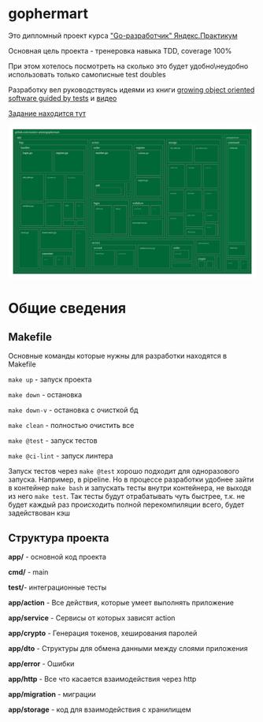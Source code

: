 # gophermart

Это дипломный проект курса ["Go-разработчик" Яндекс.Практикум](https://practicum.yandex.ru/go-advanced/?from=catalog)

Основная цель проекта - тренеровка навыка TDD, coverage 100%

При этом хотелось посмотреть на сколько это будет удобно\неудобно использовать только
самописные test doubles

Разработку вел руководствуясь идеями из книги [growing object oriented software guided by tests](https://www.oreilly.com/library/view/growing-object-oriented-software/9780321574442/) 
и [видео](https://cleancoders.com/series/comparativeDesign)

[Задание находится тут](SPECIFICATION.md)

![alt text](coverage.svg)

# Общие сведения

## Makefile

Основные команды которые нужны для разработки находятся в Makefile

`make up` - запуск проекта

`make down` - остановка

`make down-v` - остановка c очисткой бд

`make clean` - полностью очистить все

`make @test` - запуск тестов

`make @ci-lint` - запуск линтера

Запуск тестов через `make @test` хорошо подходит для одноразового запуска. Например, в pipeline. Но в процессе разработки
удобнее зайти в контейнер `make bash` и запускать тесты внутри контейнера, не выходя из него `make test`.
Так тесты будут отрабатывать чуть быстрее, т.к. не будет каждый раз происходить полной перекомпиляции всего, будет задействован кэш

## Структура проекта

**app/** - основной код проекта

**cmd/** - main

**test/**- интеграционные тесты

**app/action** - Все действия, которые умеет выполнять приложение

**app/service** - Сервисы от которых зависят action

**app/crypto** - Генерация токенов, хеширования паролей

**app/dto** - Структуры для обмена данными между слоями приложения

**app/error** - Ошибки

**app/http** - Все что касается взаимодействия через http

**app/migration** - миграции

**app/storage** - код для взаимодействия с хранилищем
